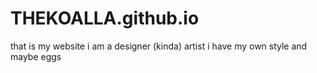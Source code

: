 # THEKOALLA.github.io
that is my website
i am a designer (kinda) artist
i have my own style
and maybe eggs
